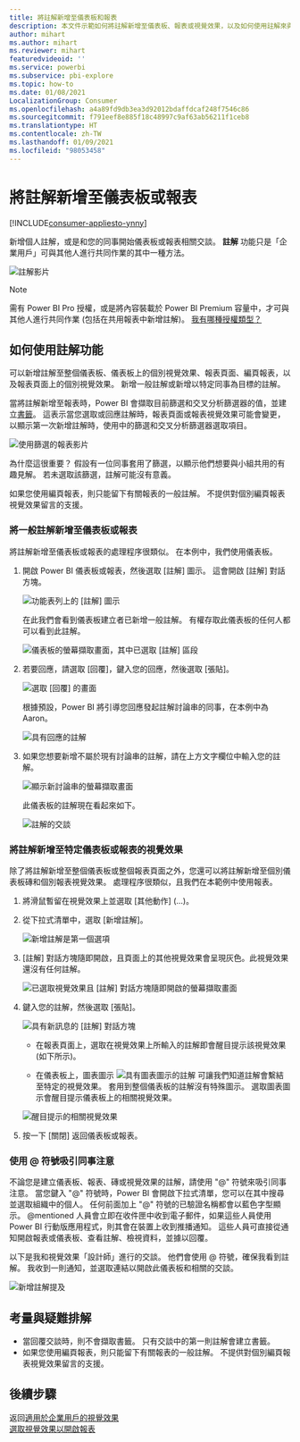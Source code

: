 ```yaml
---
title: 將註解新增至儀表板和報表
description: 本文件示範如何將註解新增至儀表板、報表或視覺效果，以及如何使用註解來與共同作業者交談。
author: mihart
ms.author: mihart
ms.reviewer: mihart
featuredvideoid: ''
ms.service: powerbi
ms.subservice: pbi-explore
ms.topic: how-to
ms.date: 01/08/2021
LocalizationGroup: Consumer
ms.openlocfilehash: a4a89fd9db3ea3d92012bdaffdcaf248f7546c86
ms.sourcegitcommit: f791eef8e885f18c48997c9af63ab56211f1ceb8
ms.translationtype: HT
ms.contentlocale: zh-TW
ms.lasthandoff: 01/09/2021
ms.locfileid: "98053458"
---
```

# <a name="add-comments-to-a-dashboard-or-report"></a>將註解新增至儀表板或報表

[!INCLUDE[consumer-appliesto-ynny](../includes/consumer-appliesto-ynny.md)]

新增個人註解，或是和您的同事開始儀表板或報表相關交談。 **註解** 功能只是「企業用戶」可與其他人進行共同作業的其中一種方法。 

![註解影片](media/end-user-comment/comment.gif)

> [!NOTE]
> 需有 Power BI Pro 授權，或是將內容裝載於 Power BI Premium 容量中，才可與其他人進行共同作業 (包括在共用報表中新增註解)。 [我有哪種授權類型？](end-user-license.md)

## <a name="how-to-use-the-comments-feature"></a>如何使用註解功能
可以新增註解至整個儀表板、儀表板上的個別視覺效果、報表頁面、編頁報表，以及報表頁面上的個別視覺效果。 新增一般註解或新增以特定同事為目標的註解。  

當將註解新增至報表時，Power BI 會擷取目前篩選和交叉分析篩選器的值，並建立[書籤](end-user-bookmarks.md)。 這表示當您選取或回應註解時，報表頁面或報表視覺效果可能會變更，以顯示第一次新增註解時，使用中的篩選和交叉分析篩選器選取項目。  

![使用篩選的報表影片](media/end-user-comment/power-bi-comment.gif)

為什麼這很重要？ 假設有一位同事套用了篩選，以顯示他們想要與小組共用的有趣見解。 若未選取該篩選，註解可能沒有意義。

如果您使用編頁報表，則只能留下有關報表的一般註解。  不提供對個別編頁報表視覺效果留言的支援。

### <a name="add-a-general-comment-to-a-dashboard-or-report"></a>將一般註解新增至儀表板或報表
將註解新增至儀表板或報表的處理程序很類似。  在本例中，我們使用儀表板。 

1. 開啟 Power BI 儀表板或報表，然後選取 [註解] 圖示。 這會開啟 [註解] 對話方塊。

    ![功能表列上的 [註解] 圖示](media/end-user-comment/power-bi-comment-icon.png)

    在此我們會看到儀表板建立者已新增一般註解。  有權存取此儀表板的任何人都可以看到此註解。

    ![儀表板的螢幕擷取畫面，其中已選取 [註解] 區段](media/end-user-comment/power-bi-first-comments.png)

2. 若要回應，請選取 [回覆]，鍵入您的回應，然後選取 [張貼]。  

    ![選取 [回覆] 的畫面](media/end-user-comment/power-bi-comments-reply.png)

    根據預設，Power BI 將引導您回應發起註解討論串的同事，在本例中為 Aaron。 

    ![具有回應的註解](media/end-user-comment/power-bi-respond.png)

 3. 如果您想要新增不屬於現有討論串的註解，請在上方文字欄位中輸入您的註解。

    ![顯示新討論串的螢幕擷取畫面](media/end-user-comment/power-bi-new-commenting.png)

    此儀表板的註解現在看起來如下。

    ![註解的交談](media/end-user-comment/power-bi-conversation.png)

### <a name="add-a-comment-to-a-specific-dashboard-or-report-visual"></a>將註解新增至特定儀表板或報表的視覺效果
除了將註解新增至整個儀表板或整個報表頁面之外，您還可以將註解新增至個別儀表板磚和個別報表視覺效果。 處理程序很類似，且我們在本範例中使用報表。

1. 將滑鼠暫留在視覺效果上並選取 [其他動作] \(...\)。    
2. 從下拉式清單中，選取 [新增註解]。

    ![新增註解是第一個選項](media/end-user-comment/power-bi-comment-reports.png)  

3.  [註解] 對話方塊隨即開啟，且頁面上的其他視覺效果會呈現灰色。此視覺效果還沒有任何註解。 

    ![已選取視覺效果且 [註解] 對話方塊隨即開啟的螢幕擷取畫面](media/end-user-comment/power-bi-comments-column.png)  

4. 鍵入您的註解，然後選取 [張貼]。

    ![具有新訊息的 [註解] 對話方塊](media/end-user-comment/power-bi-comment-spikes.png)  

    - 在報表頁面上，選取在視覺效果上所輸入的註解即會醒目提示該視覺效果 (如下所示)。

    - 在儀表板上，圖表圖示 ![具有圖表圖示的註解](media/end-user-comment/power-bi-comment-chart-icon.png) 可讓我們知道註解會繫結至特定的視覺效果。 套用到整個儀表板的註解沒有特殊圖示。 選取圖表圖示會醒目提示儀表板上的相關視覺效果。
    

    ![醒目提示的相關視覺效果](media/end-user-comment/power-bi-highlights.png)

5. 按一下 [關閉] 返回儀表板或報表。

### <a name="get-your-colleagues-attention-by-using-the--sign"></a>使用 @ 符號吸引同事注意
不論您是建立儀表板、報表、磚或視覺效果的註解，請使用 "\@" 符號來吸引同事注意。  當您鍵入 "\@" 符號時，Power BI 會開啟下拉式清單，您可以在其中搜尋並選取組織中的個人。 任何前面加上 "\@" 符號的已驗證名稱都會以藍色字型顯示。 @mentioned 人員會立即在收件匣中收到電子郵件，如果這些人員使用 Power BI 行動版應用程式，則其會在裝置上收到推播通知。 這些人員可直接從通知開啟報表或儀表板、查看註解、檢視資料，並據以回覆。

以下是我和視覺效果「設計師」進行的交談。 他們會使用 @ 符號，確保我看到註解。 我收到一則通知，並選取連結以開啟此儀表板和相關的交談。  

![新增註解提及](media/end-user-comment/power-bi-comment-conversation.png)  

## <a name="considerations-and-troubleshooting"></a>考量與疑難排解

- 當回覆交談時，則不會擷取書籤。 只有交談中的第一則註解會建立書籤。
- 如果您使用編頁報表，則只能留下有關報表的一般註解。  不提供對個別編頁報表視覺效果留言的支援。

## <a name="next-steps"></a>後續步驟
返回[適用於企業用戶的視覺效果](end-user-visualizations.md)    
[選取視覺效果以開啟報表](end-user-report-open.md)

